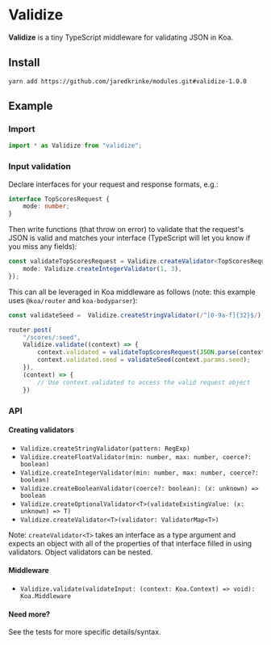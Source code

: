 # Validize

**Validize** is a tiny TypeScript middleware for validating JSON in Koa.

## Install
```
yarn add https://github.com/jaredkrinke/modules.git#validize-1.0.0
```

## Example

### Import

```typescript
import * as Validize from "validize";
```

### Input validation
Declare interfaces for your request and response formats, e.g.:

```typescript
interface TopScoresRequest {
    mode: number;
}
```

Then write functions (that throw on error) to validate that the request's JSON is valid and matches your interface (TypeScript will let you know if you miss any fields):

```typescript
const validateTopScoresRequest = Validize.createValidator<TopScoresRequest>({
    mode: Validize.createIntegerValidator(1, 3),
});
```

This can all be leveraged in Koa middleware as follows (note: this example uses `@koa/router` and `koa-bodyparser`):

```typescript
const validateSeed =  Validize.createStringValidator(/^[0-9a-f]{32}$/);

router.post(
    "/scores/:seed",
    Validize.validate((context) => {
        context.validated = validateTopScoresRequest(JSON.parse(context.request.rawBody));
        context.validated.seed = validateSeed(context.params.seed);
    }),
    (context) => {
        // Use context.validated to access the valid request object
    })
```

### API
#### Creating validators
* `Validize.createStringValidator(pattern: RegExp)`
* `Validize.createFloatValidator(min: number, max: number, coerce?: boolean)`
* `Validize.createIntegerValidator(min: number, max: number, coerce?: boolean)`
* `Validize.createBooleanValidator(coerce?: boolean): (x: unknown) => boolean`
* `Validize.createOptionalValidator<T>(validateExistingValue: (x: unknown) => T)`
* `Validize.createValidator<T>(validator: ValidatorMap<T>)`

Note: `createValidator<T>` takes an interface as a type argument and expects an object with all of the properties of that interface filled in using validators. Object validators can be nested.

#### Middleware
* `Validize.validate(validateInput: (context: Koa.Context) => void): Koa.Middleware`

#### Need more?
See the tests for more specific details/syntax.
